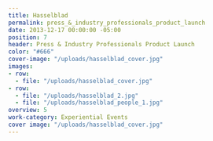 ```yaml
---
title: Hasselblad
permalink: press_&_industry_professionals_product_launch
date: 2013-12-17 00:00:00 -05:00
position: 7
header: Press & Industry Professionals Product Launch
color: "#666"
cover-image: "/uploads/hasselblad_cover.jpg"
images:
- row:
  - file: "/uploads/hasselblad_cover.jpg"
- row:
  - file: "/uploads/hasselblad_2.jpg"
  - file: "/uploads/hasselblad_people_1.jpg"
overview: 5
work-category: Experiential Events
cover image: "/uploads/hasselblad_cover.jpg"
---
```

